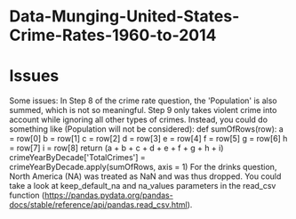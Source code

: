 # Data-Munging-United-States-Crime-Rates-1960-to-2014
# Issues

Some issues: In Step 8 of the crime rate question, the 'Population' is also summed, which is not so meaningful. Step 9 only takes violent crime into account while ignoring all other types of crimes. Instead, you could do something like (Population will not be considered): def sumOfRows(row): a = row[0] b = row[1] c = row[2] d = row[3] e = row[4] f = row[5] g = row[6] h = row[7] i = row[8] return (a + b + c + d + e + f + g + h + i) crimeYearByDecade['TotalCrimes'] = crimeYearByDecade.apply(sumOfRows, axis = 1) For the drinks question, North America (NA) was treated as NaN and was thus dropped. You could take a look at keep_default_na and na_values parameters in the read_csv function (https://pandas.pydata.org/pandas-docs/stable/reference/api/pandas.read_csv.html).
